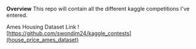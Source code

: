 **Overview**
This repo will contain all the different kaggle competitions I've entered.

Ames Housing Dataset
Link ![https://github.com/swondim24/kaggle_contests](house_price_ames_dataset)
